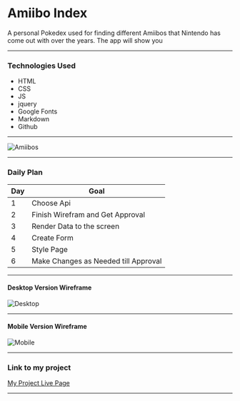 # Amiibo Index

A personal Pokedex used for finding different Amiibos that Nintendo has come out with over the years. The app will show you 
___
### Technologies Used 
- HTML 
- CSS
- JS
- jquery
- Google Fonts 
- Markdown
- Github
___
![Amiibos](https://assets.nintendo.com/image/upload/f_auto/q_auto/dpr_2.0/c_scale,w_1400/ncom/en_US/amiibo/amiibo-lineup-img)

___


### Daily Plan
| Day | Goal|
|-----|-----|
| 1 | Choose Api |
| 2 | Finish Wirefram and Get Approval |
| 3 | Render Data to the screen|
| 4 | Create Form |
| 5 | Style Page |
| 6 | Make Changes as Needed till Approval |
____
#### Desktop Version Wireframe
![Desktop](https://s3.amazonaws.com/assets.mockflow.com/app/wireframepro/company/C9e54beadcafa4f1a8f973e87de335159/projects/Mu1cDwLmDh/pages/0c9b066ddb8f4355b3458a7a866c9b92/image/0c9b066ddb8f4355b3458a7a866c9b92.png?1666449759445)
_____
#### Mobile Version Wireframe
![Mobile](https://s3.amazonaws.com/assets.mockflow.com/app/wireframepro/company/C9e54beadcafa4f1a8f973e87de335159/projects/Mu1cDwLmDh/pages/Df6143af39c54923886eb5c9f9e1479ea/image/Df6143af39c54923886eb5c9f9e1479ea.png?1666450541632)

___
### Link to my project
[My Project Live Page](https://rickycary.github.io/project1/)

___ 
